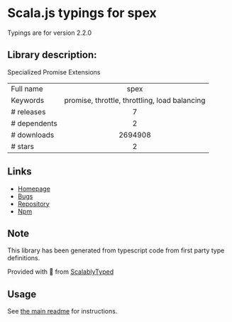 
# Scala.js typings for spex

Typings are for version 2.2.0

## Library description:
Specialized Promise Extensions

|                    |                 |
| ------------------ | :-------------: |
| Full name          | spex |
| Keywords           | promise, throttle, throttling, load balancing |
| # releases         | 7 |
| # dependents       | 2 |
| # downloads        | 2694908 |
| # stars            | 2 |

## Links
- [Homepage](https://github.com/vitaly-t/spex)
- [Bugs](https://github.com/vitaly-t/spex/issues)
- [Repository](https://github.com/vitaly-t/spex)
- [Npm](https://www.npmjs.com/package/spex)
    


## Note
This library has been generated from typescript code from first party type definitions.

Provided with :purple_heart: from [ScalablyTyped](https://github.com/oyvindberg/ScalablyTyped)

## Usage
See [the main readme](../../readme.md) for instructions.


